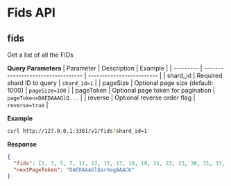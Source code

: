 # Fids API

## fids

Get a list of all the FIDs

**Query Parameters**
| Parameter | Description                        | Example                   |
| --------- | ---------------------------------- | ------------------------- |
| shard_id  | Required shard ID to query         | `shard_id=1`              |
| pageSize  | Optional page size (default: 1000) | `pageSize=100`            |
| pageToken | Optional page token for pagination | `pageToken=DAEDAAAGlQ...` |
| reverse   | Optional reverse order flag        | `reverse=true`            |

**Example**

```bash
curl http://127.0.0.1:3381/v1/fids?shard_id=1
```

**Response**

```json
{
  "fids": [1, 3, 5, 7, 11, 12, 15, 17, 18, 19, 21, 22, 23, 30, 31, 33, 36, 37, 41, 43, 47, 48, 52, 54, 55, 57, 58, 60, 62, 65, 67, 68, 70, 77, 79, 81, 85, 86, 87, 88, 89, 91, 92, 93, 94, 95, 96, 97, 99, 106],
  "nextPageToken": "DAEDAAAGlQarXegAAACK"
}
```
